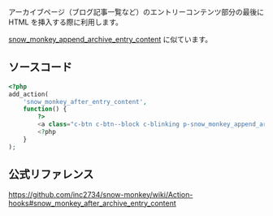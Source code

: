 アーカイブページ（ブログ記事一覧など）のエントリーコンテンツ部分の最後に HTML を挿入する際に利用します。

[snow_monkey_append_archive_entry_content](https://happy-snow-monkey.olein-design.com/snow_monkey_append_archive_entry_content/) に似ています。

## ソースコード
```php
<?php
add_action(
	'snow_monkey_after_entry_content',
	function() {
		?>
		<a class="c-btn c-btn--block c-blinking p-snow_monkey_append_archive_entry_content" href="<?php echo esc_url( home_url( '/snow_monkey_append_archive_entry_content' ) ); ?>" role="button">snow_monkey_append_archive_entry_content</a>
		<?php
	}
);
```

## 公式リファレンス
https://github.com/inc2734/snow-monkey/wiki/Action-hooks#snow_monkey_after_archive_entry_content